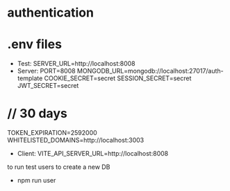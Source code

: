 # authentication

# .env files
- Test: SERVER_URL=http://localhost:8008
- Server: 
PORT=8008
MONGODB_URL=mongodb://localhost:27017/auth-template
COOKIE_SECRET=secret
SESSION_SECRET=secret
JWT_SECRET=secret
# // 30 days
TOKEN_EXPIRATION=2592000
WHITELISTED_DOMAINS=http://localhost:3003

- Client: VITE_API_SERVER_URL=http://localhost:8008

to run test users to create a new DB 
- npm run user
